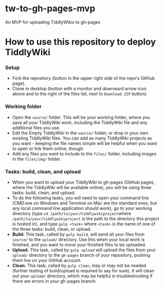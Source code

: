 # tw-to-gh-pages-mvp
An MVP for uploading TiddlyWikis to gh-pages

# How to use this repository to deploy TiddlyWiki
### Setup
* Fork the repository (button in the upper right side of the repo's GitHub page).
* Clone in desktop (button with a monitor and downward arrow icon above and to the right of the files list, next to `Download ZIP` button).


### Working folder
* Open the `source/` folder. This will be your working folder, where you save all your TiddlyWiki work, including the TiddlyWiki file and any additional files you use.
* Edit the Empty TiddlyWiki in the `source/` folder, or drop in your own existing TiddlyWiki files. You can add as many TiddlyWiki projects as you want - keeping the file names simple will be helpful when you want to open or link them online, though.
* Add any files you want to include to the `files/` folder, including images in the `files/img/` folder.


### Tasks: build, clean, and upload
* When you want to upload your TiddlyWiki to gh-pages (GitHub pages, where the TiddlyWiki will be available online), you will be using three tasks: build, clean, and upload.
* To do the following tasks, you will need to open your command line (CMD.exe on Windows and Terminal on Mac are the standard ones, but any local command line application should work), go to your working directory (type `cd /path/to/your/tiddlywikiproject`where `/path/to/your/tiddlywikiproject` is the path to the directory this project is hosted in), and type `gulp <task>` where `<task>` is the name of one of the three tasks: build, clean, or upload.
* **Build:** This task, called by `gulp build`, will send all your files from `source/` to the `upload/` directory. Use this when your local work is finished, and you want to move your finished files to be uploaded.
* **Upload:** This task, called by `gulp upload` will upload the files from your `upload/` directory to the `gh-pages` branch of your repository, pushing them live on your GitHub account.
* **Clean:** This task, called by `gulp clean`, may or may not be needed (further testing of build/upload is required to say for sure). It will clean out your `upload/` directory, which may be helpful in troubleshooting if there are errors in your gh-pages branch.
